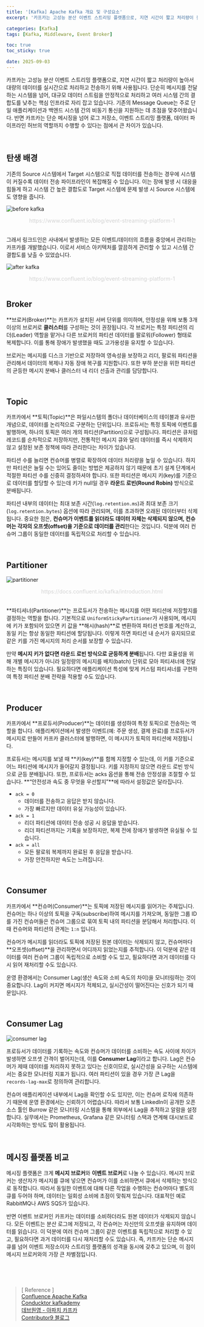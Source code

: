 ```yaml
---
title: '[Kafka] Apache Kafka 개요 및 구성요소'
excerpt: '카프카는 고성능 분산 이벤트 스트리밍 플랫폼으로, 지연 시간이 짧고 처리량이 높아서 대량의 데이터를 실시간으로 처리하고 전송하기 위해 사용됩니다. 단순히 메시지를 전달하는 시스템을 넘어, 대규모 데이터 스트림을 안정적으로 처리하고 여러 시스템 간의 결합도를 낮추는 핵심 인프라로 자리 잡고 있습니다.'

categories: [Kafka]
tags: [Kafka, Middleware, Event Broker]

toc: true
toc_sticky: true

date: 2025-09-03
---
```


카프카는 고성능 분산 이벤트 스트리밍 플랫폼으로, 지연 시간이 짧고 처리량이 높아서 대량의 데이터를 실시간으로 처리하고 전송하기 위해 사용됩니다. 단순히 메시지를 전달하는 시스템을 넘어, 대규모 데이터 스트림을 안정적으로 처리하고 여러 시스템 간의 결합도를 낮추는 핵심 인프라로 자리 잡고 있습니다. 기존의 Message Queue는 주로 단일 애플리케이션과 백엔드 시스템 간의 비동기 통신을 지원하는 데 초점을 맞추어왔습니다. 반면 카프카는 단순 메시징을 넘어 로그 저장소, 이벤트 스트리밍 플랫폼, 데이터 파이프라인 허브의 역할까지 수행할 수 있다는 점에서 큰 차이가 있습니다.

<br>

## 탄생 배경

기존의 Source 시스템에서 Target 시스템으로 직접 데이터를 전송하는 경우에 시스템이 커질수록 데이터 전송 파이프라인이 복잡해질 수 있습니다. 이는 장애 발생 시 대응을 힘들게 하고 시스템 간 높은 결합도로 Target 시스템에 문제 발생 시 Source 시스템에도 영향을 줍니다.

![before kafka](https://velog.velcdn.com/images/gnlee95/post/22d520fc-a071-4d41-9357-1d5f3a6b353a/image.png)

<div style="text-align: center;">
  <span align="center" style="color: #D3D3D3;">
    https://www.confluent.io/blog/event-streaming-platform-1
  </span>
</div>

<br>

그래서 링크드인은 사내에서 발생하는 모든 이벤트/데이터의 흐름을 중앙에서 관리하는 카프카를 개발했습니다. 이로서 서비스 아키텍처를 깔끔하게 관리할 수 있고 시스템 간 결합도를 낮출 수 있었습니다.

![after kafka](https://velog.velcdn.com/images/gnlee95/post/53fddd34-9088-42ce-9e0b-003b3871d93a/image.png)

<div style="text-align: center;">
  <span align="center" style="color: #D3D3D3;">
    https://www.confluent.io/blog/event-streaming-platform-1
  </span>
</div>

<br>

## Broker

**브로커(Broker)**는 카프카가 설치된 서버 단위를 의미하며, 안정성을 위해 보통 3개 이상의 브로커로 **클러스터**를 구성하는 것이 권장됩니다. 각 브로커는 특정 파티션의 리더(Leader) 역할을 맡거나 다른 브로커의 파티션 데이터를 팔로워(Follower) 형태로 복제합니다. 이를 통해 장애가 발생했을 때도 고가용성을 유지할 수 있습니다.

브로커는 메시지를 디스크 기반으로 저장하여 영속성을 보장하고 리더, 팔로워 파티션을 관리해서 데이터의 복제나 자동 장애 복구를 지원합니다. 또한 부하 분산을 위한 파티션의 균등한 메시지 분배나 클러스터 내 리더 선출과 관리를 담당합니다.

<br>

## Topic

카프카에서 **토픽(Topic)**은 파일시스템의 폴더나 데이터베이스의 테이블과 유사한 개념으로, 데이터를 논리적으로 구분하는 단위입니다. 프로듀서는 특정 토픽에 이벤트를 발행하며, 하나의 토픽은 여러 개의 파티션(Partition)으로 구성됩니다. 파티션은 큐처럼 레코드를 순차적으로 저장하지만, 전통적인 메시지 큐와 달리 데이터를 즉시 삭제하지 않고 설정된 보존 정책에 따라 관리한다는 차이가 있습니다.

파티션 수를 늘리면 컨슈머를 병렬로 확장하여 데이터 처리량을 높일 수 있습니다. 하지만 파티션은 늘릴 수는 있어도 줄이는 방법은 제공하지 않기 때문에 초기 설계 단계에서 적절한 파티션 수를 신중히 결정하셔야 합니다. 또한 파티션은 메시지 키(key)를 기준으로 데이터를 할당할 수 있는데 키가 null일 경우 **라운드 로빈(Round Robin)** 방식으로 분배됩니다.

파티션 내부의 데이터는 최대 보존 시간(`log.retention.ms`)과 최대 보존 크기(`log.retention.bytes`) 옵션에 따라 관리되며, 이를 초과하면 오래된 데이터부터 삭제됩니다. 중요한 점은, **컨슈머가 이벤트를 읽더라도 데이터 자체는 삭제되지 않으며, 컨슈머는 각자의 오프셋(offset)을 기준으로 데이터를 관리**한다는 것입니다. 덕분에 여러 컨슈머 그룹이 동일한 데이터를 독립적으로 처리할 수 있습니다.

<br>

## Partitioner

![partitioner](https://docs.confluent.io/_images/streams-and-tables-p1_p4.png)
<div style="text-align: center;">
  <span align="center" style="color: #D3D3D3;">
    https://docs.confluent.io/kafka/introduction.html
  </span>
</div>

<br>

**파티셔너(Partitioner)**는 프로듀서가 전송하는 메시지를 어떤 파티션에 저장할지를 결정하는 역할을 합니다. 기본적으로 `UniformStickyPartitioner`가 사용되며, 메시지에 키가 포함되어 있으면 키 값을 **해시(hash)**로 변환하여 파티션 번호를 계산하고, 동일 키는 항상 동일한 파티션에 할당됩니다. 이렇게 하면 파티션 내 순서가 유지되므로 같은 키를 가진 메시지의 처리 순서를 보장할 수 있습니다.

만약 **메시지 키가 없다면 라운드 로빈 방식으로 균등하게 분배**됩니다. 다만 효율성을 위해 개별 메시지가 아니라 일정량의 메시지를 배치(batch) 단위로 모아 파티셔너에 전달하는 특징이 있습니다. 필요하다면 애플리케이션 특성에 맞게 커스텀 파티셔너를 구현하여 특정 파티션 분배 전략을 적용할 수도 있습니다.

<br>

## Producer

카프카에서 **프로듀서(Producer)**는 데이터를 생성하여 특정 토픽으로 전송하는 역할을 합니다.
애플리케이션에서 발생한 이벤트(예: 주문 생성, 결제 완료)를 프로듀서가 메시지로 만들어 카프카 클러스터에 발행하면, 이 메시지가 토픽의 파티션에 저장됩니다.

프로듀서는 메시지를 보낼 때 **키(key)**를 함께 지정할 수 있는데, 이 키를 기준으로 어느 파티션에 메시지가 들어갈지 결정됩니다. 키를 지정하지 않으면 라운드 로빈 방식으로 균등 분배됩니다. 또한, 프로듀서는 acks 옵션을 통해 전송 안정성을 조절할 수 있습니다. **“안전성과 속도 중 무엇을 우선할지”**에 따라서 설정값은 달라집니다.

-	`ack = 0`  
    - 데이터를 전송하고 응답은 받지 않습니다.
    - 가장 빠르지만 데이터 유실 가능성이 있습니다.
- `ack = 1`
    - 리더 파티션에 데이터 전송 성공 시 응답을 받습니다.
    - 리더 파티션까지는 기록을 보장하지만, 복제 전에 장애가 발생하면 유실될 수 있습니다.
- `ack = all`
    - 모든 팔로워 복제까지 완료된 후 응답을 받습니다.
    - 가장 안전하지만 속도는 느려집니다.

<br>

## Consumer

카프카에서 **컨슈머(Consumer)**는 토픽에 저장된 메시지를 읽어가는 주체입니다.
컨슈머는 하나 이상의 토픽을 구독(subscribe)하여 메시지를 가져오며, 동일한 그룹 ID를 가진 컨슈머들은 컨슈머 그룹으로 묶여 토픽 내의 파티션을 분담해서 처리합니다. 이때 컨슈머와 파티션의 관계는 `1:n` 입니다.

컨슈머가 메시지를 읽더라도 토픽에 저장된 원본 데이터는 삭제되지 않고, 컨슈머마다 **오프셋(offset)**을 관리하면서 어디까지 읽었는지를 추적합니다. 이 덕분에 같은 데이터를 여러 컨슈머 그룹이 독립적으로 소비할 수도 있고, 필요하다면 과거 데이터를 다시 읽어 재처리할 수도 있습니다.

운영 환경에서는 Consumer Lag(생산 속도와 소비 속도의 차이)을 모니터링하는 것이 중요합니다. Lag이 커지면 메시지가 적체되고, 실시간성이 떨어진다는 신호가 되기 때문입니다.

<br>

## Consumer Lag

![consumer lag](https://velog.velcdn.com/images/gnlee95/post/38b5c5b5-a854-4b2d-ac98-a4df4f56f09f/image.png)

프로듀서가 데이터를 기록하는 속도와 컨슈머가 데이터를 소비하는 속도 사이에 차이가 발생하면 오프셋 간격이 벌어지는데, 이를 **Consumer Lag**이라고 합니다. Lag은 컨슈머가 제때 데이터를 처리하지 못하고 있다는 신호이므로, 실시간성을 요구하는 시스템에서는 중요한 모니터링 지표가 됩니다. 여러 파티션이 있을 경우 가장 큰 Lag을 `records-lag-max`로 정의하여 관리합니다.

컨슈머 애플리케이션 내부에서 Lag을 확인할 수도 있지만, 이는 컨슈머 로직에 의존하기 때문에 운영 환경에서는 신뢰하기 어렵습니다. 따라서 보통 LinkedIn이 공개한 오픈소스 툴인 Burrow 같은 모니터링 시스템을 통해 외부에서 Lag을 추적하고 알람을 설정합니다. 실무에서는 Prometheus, Grafana 같은 모니터링 스택과 연계해 대시보드로 시각화하는 방식도 많이 활용됩니다.

<br>

## 메시징 플랫폼 비교

메시징 플랫폼은 크게 **메시지 브로커**와 **이벤트 브로커**로 나눌 수 있습니다. 메시지 브로커는 생산자가 메시지를 큐에 넣으면 컨슈머가 이를 소비하면서 큐에서 삭제하는 방식으로 동작합니다. 따라서 동일한 이벤트에 대해 다른 작업을 수행하는 컨슈머마다 별도의 큐를 두어야 하며, 데이터는 일회성 소비에 초점이 맞춰져 있습니다. 대표적인 예로 RabbitMQ나 AWS SQS가 있습니다.

반면 이벤트 브로커인 카프카는 데이터를 소비하더라도 원본 데이터가 삭제되지 않습니다. 모든 이벤트는 분산 로그에 저장되고, 각 컨슈머는 자신만의 오프셋을 유지하며 데이터를 읽습니다. 이 덕분에 여러 컨슈머 그룹이 같은 이벤트를 독립적으로 처리할 수 있고, 필요하다면 과거 데이터를 다시 재처리할 수도 있습니다. 즉, 카프카는 단순 메시지 큐를 넘어 이벤트 저장소이자 스트리밍 플랫폼의 성격을 동시에 갖추고 있으며, 이 점이 메시지 브로커와의 가장 큰 차별점입니다.

<br>

<script async src="https://pagead2.googlesyndication.com/pagead/js/adsbygoogle.js?client=ca-pub-7724800898778124" crossorigin="anonymous"></script>
<!-- 수평-반응형-광고 -->
<ins class="adsbygoogle"
     style="display:block"
     data-ad-client="ca-pub-7724800898778124"
     data-ad-slot="2434836777"
     data-ad-format="auto"
     data-full-width-responsive="true"></ins>
<script>
  (adsbygoogle = window.adsbygoogle || []).push({});
</script>

<br>

> [ Reference ]  
> [Confluence Apache Kafka](https://docs.confluent.io/kafka/introduction.html)  
> [Conducktor kafkademy](https://learn.conduktor.io/kafka/what-is-apache-kafka/)   
> [데브원영 - 아파치 카프카](https://www.inflearn.com/course/%EC%95%84%ED%8C%8C%EC%B9%98-%EC%B9%B4%ED%94%84%EC%B9%B4-%EC%9E%85%EB%AC%B8/dashboard)  
> [Contributor9 블로그](https://adjh54.tistory.com/636)